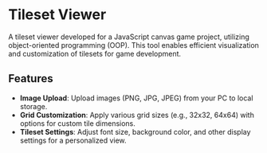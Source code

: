 # Tileset Viewer

A tileset viewer developed for a JavaScript canvas game project, utilizing object-oriented programming (OOP). This tool enables efficient visualization and customization of tilesets for game development.

## Features
- **Image Upload**: Upload images (PNG, JPG, JPEG) from your PC to local storage.
- **Grid Customization**: Apply various grid sizes (e.g., 32x32, 64x64) with options for custom tile dimensions.
- **Tileset Settings**: Adjust font size, background color, and other display settings for a personalized view.

  

